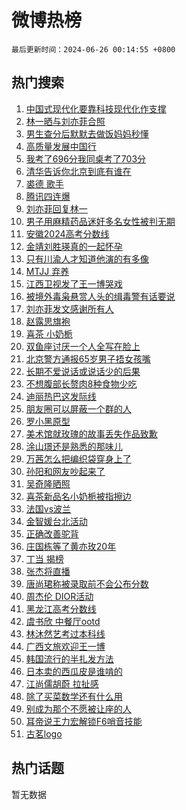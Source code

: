 # 微博热榜

`最后更新时间：2024-06-26 00:14:55 +0800`

## 热门搜索

1. [中国式现代化要靠科技现代化作支撑](https://m.weibo.cn/search?containerid=100103type%3D1%26t%3D10%26q%3D%23%E4%B8%AD%E5%9B%BD%E5%BC%8F%E7%8E%B0%E4%BB%A3%E5%8C%96%E8%A6%81%E9%9D%A0%E7%A7%91%E6%8A%80%E7%8E%B0%E4%BB%A3%E5%8C%96%E4%BD%9C%E6%94%AF%E6%92%91%23&stream_entry_id=51&isnewpage=1&extparam=seat%3D1%26stream_entry_id%3D51%26c_type%3D51%26q%3D%2523%25E4%25B8%25AD%25E5%259B%25BD%25E5%25BC%258F%25E7%258E%25B0%25E4%25BB%25A3%25E5%258C%2596%25E8%25A6%2581%25E9%259D%25A0%25E7%25A7%2591%25E6%258A%2580%25E7%258E%25B0%25E4%25BB%25A3%25E5%258C%2596%25E4%25BD%259C%25E6%2594%25AF%25E6%2592%2591%2523%26cate%3D10103%26pos%3D0%26dgr%3D0%26filter_type%3Drealtimehot%26display_time%3D1719332093%26pre_seqid%3D171933209383303450168)
1. [林一晒与刘亦菲合照](https://m.weibo.cn/search?containerid=100103type%3D1%26t%3D10%26q%3D%23%E6%9E%97%E4%B8%80%E6%99%92%E4%B8%8E%E5%88%98%E4%BA%A6%E8%8F%B2%E5%90%88%E7%85%A7%23&stream_entry_id=31&isnewpage=1&extparam=seat%3D1%26dgr%3D0%26realpos%3D1%26flag%3D2%26stream_entry_id%3D31%26filter_type%3Drealtimehot%26lcate%3D5001%26q%3D%2523%25E6%259E%2597%25E4%25B8%2580%25E6%2599%2592%25E4%25B8%258E%25E5%2588%2598%25E4%25BA%25A6%25E8%258F%25B2%25E5%2590%2588%25E7%2585%25A7%2523%26band_rank%3D1%26c_type%3D31%26cate%3D5001%26pos%3D0%26display_time%3D1719332093%26pre_seqid%3D171933209383303450168)
1. [男生查分后默默去做饭妈妈秒懂](https://m.weibo.cn/search?containerid=100103type%3D1%26t%3D10%26q%3D%23%E7%94%B7%E7%94%9F%E6%9F%A5%E5%88%86%E5%90%8E%E9%BB%98%E9%BB%98%E5%8E%BB%E5%81%9A%E9%A5%AD%E5%A6%88%E5%A6%88%E7%A7%92%E6%87%82%23&stream_entry_id=31&isnewpage=1&extparam=seat%3D1%26dgr%3D0%26realpos%3D2%26flag%3D2%26stream_entry_id%3D31%26filter_type%3Drealtimehot%26lcate%3D5001%26q%3D%2523%25E7%2594%25B7%25E7%2594%259F%25E6%259F%25A5%25E5%2588%2586%25E5%2590%258E%25E9%25BB%2598%25E9%25BB%2598%25E5%258E%25BB%25E5%2581%259A%25E9%25A5%25AD%25E5%25A6%2588%25E5%25A6%2588%25E7%25A7%2592%25E6%2587%2582%2523%26band_rank%3D2%26c_type%3D31%26cate%3D5001%26pos%3D1%26display_time%3D1719332093%26pre_seqid%3D171933209383303450168)
1. [高质量发展中国行](https://m.weibo.cn/search?containerid=100103type%3D1%26t%3D10%26q%3D%23%E9%AB%98%E8%B4%A8%E9%87%8F%E5%8F%91%E5%B1%95%E4%B8%AD%E5%9B%BD%E8%A1%8C%23&stream_entry_id=31&isnewpage=1&extparam=seat%3D1%26dgr%3D0%26realpos%3D3%26flag%3D0%26stream_entry_id%3D31%26filter_type%3Drealtimehot%26lcate%3D5001%26q%3D%2523%25E9%25AB%2598%25E8%25B4%25A8%25E9%2587%258F%25E5%258F%2591%25E5%25B1%2595%25E4%25B8%25AD%25E5%259B%25BD%25E8%25A1%258C%2523%26band_rank%3D3%26c_type%3D31%26cate%3D5001%26pos%3D2%26display_time%3D1719332093%26pre_seqid%3D171933209383303450168)
1. [我考了696分我同桌考了703分](https://m.weibo.cn/search?containerid=100103type%3D1%26t%3D10%26q%3D%23%E6%88%91%E8%80%83%E4%BA%86696%E5%88%86%E6%88%91%E5%90%8C%E6%A1%8C%E8%80%83%E4%BA%86703%E5%88%86%23&stream_entry_id=31&isnewpage=1&extparam=seat%3D1%26dgr%3D0%26realpos%3D4%26flag%3D32768%26stream_entry_id%3D31%26filter_type%3Drealtimehot%26lcate%3D5001%26q%3D%2523%25E6%2588%2591%25E8%2580%2583%25E4%25BA%2586696%25E5%2588%2586%25E6%2588%2591%25E5%2590%258C%25E6%25A1%258C%25E8%2580%2583%25E4%25BA%2586703%25E5%2588%2586%2523%26band_rank%3D4%26c_type%3D31%26cate%3D5001%26pos%3D3%26display_time%3D1719332093%26pre_seqid%3D171933209383303450168)
1. [清华告诉你北京到底有谁在](https://m.weibo.cn/search?containerid=100103type%3D1%26t%3D10%26q%3D%23%E6%B8%85%E5%8D%8E%E5%91%8A%E8%AF%89%E4%BD%A0%E5%8C%97%E4%BA%AC%E5%88%B0%E5%BA%95%E6%9C%89%E8%B0%81%E5%9C%A8%23&stream_entry_id=31&isnewpage=1&extparam=seat%3D1%26dgr%3D0%26realpos%3D5%26flag%3D1%26stream_entry_id%3D31%26filter_type%3Drealtimehot%26lcate%3D5001%26q%3D%2523%25E6%25B8%2585%25E5%258D%258E%25E5%2591%258A%25E8%25AF%2589%25E4%25BD%25A0%25E5%258C%2597%25E4%25BA%25AC%25E5%2588%25B0%25E5%25BA%2595%25E6%259C%2589%25E8%25B0%2581%25E5%259C%25A8%2523%26band_rank%3D5%26c_type%3D31%26cate%3D5001%26pos%3D4%26display_time%3D1719332093%26pre_seqid%3D171933209383303450168)
1. [裘德 歌手](https://m.weibo.cn/search?containerid=100103type%3D1%26t%3D10%26q%3D%E8%A3%98%E5%BE%B7+%E6%AD%8C%E6%89%8B&stream_entry_id=31&isnewpage=1&extparam=seat%3D1%26dgr%3D0%26realpos%3D6%26flag%3D0%26stream_entry_id%3D31%26filter_type%3Drealtimehot%26lcate%3D5001%26q%3D%25E8%25A3%2598%25E5%25BE%25B7%2520%25E6%25AD%258C%25E6%2589%258B%26band_rank%3D6%26c_type%3D31%26cate%3D5001%26pos%3D5%26display_time%3D1719332093%26pre_seqid%3D171933209383303450168)
1. [腾讯四连爆](https://m.weibo.cn/search?containerid=100103type%3D1%26t%3D10%26q%3D%23%E8%85%BE%E8%AE%AF%E5%9B%9B%E8%BF%9E%E7%88%86%23&stream_entry_id=31&isnewpage=1&extparam=seat%3D1%26dgr%3D0%26realpos%3D7%26flag%3D2%26stream_entry_id%3D31%26filter_type%3Drealtimehot%26lcate%3D5001%26q%3D%2523%25E8%2585%25BE%25E8%25AE%25AF%25E5%259B%259B%25E8%25BF%259E%25E7%2588%2586%2523%26band_rank%3D7%26c_type%3D31%26cate%3D5001%26pos%3D6%26display_time%3D1719332093%26pre_seqid%3D171933209383303450168)
1. [刘亦菲回复林一](https://m.weibo.cn/search?containerid=100103type%3D1%26t%3D10%26q%3D%23%E5%88%98%E4%BA%A6%E8%8F%B2%E5%9B%9E%E5%A4%8D%E6%9E%97%E4%B8%80%23&stream_entry_id=31&isnewpage=1&extparam=seat%3D1%26dgr%3D0%26realpos%3D8%26flag%3D1%26stream_entry_id%3D31%26filter_type%3Drealtimehot%26lcate%3D5001%26q%3D%2523%25E5%2588%2598%25E4%25BA%25A6%25E8%258F%25B2%25E5%259B%259E%25E5%25A4%258D%25E6%259E%2597%25E4%25B8%2580%2523%26band_rank%3D8%26c_type%3D31%26cate%3D5001%26pos%3D7%26display_time%3D1719332093%26pre_seqid%3D171933209383303450168)
1. [男子用麻精药品迷奸多名女性被判无期](https://m.weibo.cn/search?containerid=100103type%3D1%26t%3D10%26q%3D%23%E7%94%B7%E5%AD%90%E7%94%A8%E9%BA%BB%E7%B2%BE%E8%8D%AF%E5%93%81%E8%BF%B7%E5%A5%B8%E5%A4%9A%E5%90%8D%E5%A5%B3%E6%80%A7%E8%A2%AB%E5%88%A4%E6%97%A0%E6%9C%9F%23&stream_entry_id=31&isnewpage=1&extparam=seat%3D1%26dgr%3D0%26realpos%3D9%26flag%3D2%26stream_entry_id%3D31%26filter_type%3Drealtimehot%26lcate%3D5001%26q%3D%2523%25E7%2594%25B7%25E5%25AD%2590%25E7%2594%25A8%25E9%25BA%25BB%25E7%25B2%25BE%25E8%258D%25AF%25E5%2593%2581%25E8%25BF%25B7%25E5%25A5%25B8%25E5%25A4%259A%25E5%2590%258D%25E5%25A5%25B3%25E6%2580%25A7%25E8%25A2%25AB%25E5%2588%25A4%25E6%2597%25A0%25E6%259C%259F%2523%26band_rank%3D9%26c_type%3D31%26cate%3D5001%26pos%3D8%26display_time%3D1719332093%26pre_seqid%3D171933209383303450168)
1. [安徽2024高考分数线](https://m.weibo.cn/search?containerid=100103type%3D1%26t%3D10%26q%3D%23%E5%AE%89%E5%BE%BD2024%E9%AB%98%E8%80%83%E5%88%86%E6%95%B0%E7%BA%BF%23&stream_entry_id=31&isnewpage=1&extparam=seat%3D1%26dgr%3D0%26realpos%3D10%26flag%3D1%26stream_entry_id%3D31%26filter_type%3Drealtimehot%26lcate%3D5001%26q%3D%2523%25E5%25AE%2589%25E5%25BE%25BD2024%25E9%25AB%2598%25E8%2580%2583%25E5%2588%2586%25E6%2595%25B0%25E7%25BA%25BF%2523%26band_rank%3D10%26c_type%3D31%26cate%3D5001%26pos%3D9%26display_time%3D1719332093%26pre_seqid%3D171933209383303450168)
1. [金靖刘胜瑛真的一起怀孕](https://m.weibo.cn/search?containerid=100103type%3D1%26t%3D10%26q%3D%23%E9%87%91%E9%9D%96%E5%88%98%E8%83%9C%E7%91%9B%E7%9C%9F%E7%9A%84%E4%B8%80%E8%B5%B7%E6%80%80%E5%AD%95%23&stream_entry_id=31&isnewpage=1&extparam=seat%3D1%26dgr%3D0%26realpos%3D11%26flag%3D2%26stream_entry_id%3D31%26filter_type%3Drealtimehot%26lcate%3D5001%26q%3D%2523%25E9%2587%2591%25E9%259D%2596%25E5%2588%2598%25E8%2583%259C%25E7%2591%259B%25E7%259C%259F%25E7%259A%2584%25E4%25B8%2580%25E8%25B5%25B7%25E6%2580%2580%25E5%25AD%2595%2523%26band_rank%3D11%26c_type%3D31%26cate%3D5001%26pos%3D10%26display_time%3D1719332093%26pre_seqid%3D171933209383303450168)
1. [只有川渝人才知道他演的有多像](https://m.weibo.cn/search?containerid=100103type%3D1%26t%3D10%26q%3D%E5%8F%AA%E6%9C%89%E5%B7%9D%E6%B8%9D%E4%BA%BA%E6%89%8D%E7%9F%A5%E9%81%93%E4%BB%96%E6%BC%94%E7%9A%84%E6%9C%89%E5%A4%9A%E5%83%8F&stream_entry_id=31&isnewpage=1&extparam=seat%3D1%26dgr%3D0%26realpos%3D12%26flag%3D1%26stream_entry_id%3D31%26filter_type%3Drealtimehot%26lcate%3D5001%26q%3D%25E5%258F%25AA%25E6%259C%2589%25E5%25B7%259D%25E6%25B8%259D%25E4%25BA%25BA%25E6%2589%258D%25E7%259F%25A5%25E9%2581%2593%25E4%25BB%2596%25E6%25BC%2594%25E7%259A%2584%25E6%259C%2589%25E5%25A4%259A%25E5%2583%258F%26band_rank%3D12%26c_type%3D31%26cate%3D5001%26pos%3D11%26display_time%3D1719332093%26pre_seqid%3D171933209383303450168)
1. [MTJJ 弃养](https://m.weibo.cn/search?containerid=100103type%3D1%26t%3D10%26q%3DMTJJ+%E5%BC%83%E5%85%BB&stream_entry_id=31&isnewpage=1&extparam=seat%3D1%26dgr%3D0%26realpos%3D13%26flag%3D0%26stream_entry_id%3D31%26filter_type%3Drealtimehot%26lcate%3D5001%26q%3DMTJJ%2520%25E5%25BC%2583%25E5%2585%25BB%26band_rank%3D13%26c_type%3D31%26cate%3D5001%26pos%3D12%26display_time%3D1719332093%26pre_seqid%3D171933209383303450168)
1. [江西卫视发了王一博哭戏](https://m.weibo.cn/search?containerid=100103type%3D1%26t%3D10%26q%3D%23%E6%B1%9F%E8%A5%BF%E5%8D%AB%E8%A7%86%E5%8F%91%E4%BA%86%E7%8E%8B%E4%B8%80%E5%8D%9A%E5%93%AD%E6%88%8F%23&stream_entry_id=31&isnewpage=1&extparam=seat%3D1%26dgr%3D0%26realpos%3D14%26flag%3D1%26stream_entry_id%3D31%26filter_type%3Drealtimehot%26lcate%3D5001%26q%3D%2523%25E6%25B1%259F%25E8%25A5%25BF%25E5%258D%25AB%25E8%25A7%2586%25E5%258F%2591%25E4%25BA%2586%25E7%258E%258B%25E4%25B8%2580%25E5%258D%259A%25E5%2593%25AD%25E6%2588%258F%2523%26band_rank%3D14%26c_type%3D31%26cate%3D5001%26pos%3D13%26display_time%3D1719332093%26pre_seqid%3D171933209383303450168)
1. [被境外毒枭悬赏人头的缉毒警有话要说](https://m.weibo.cn/search?containerid=100103type%3D1%26t%3D10%26q%3D%23%E8%A2%AB%E5%A2%83%E5%A4%96%E6%AF%92%E6%9E%AD%E6%82%AC%E8%B5%8F%E4%BA%BA%E5%A4%B4%E7%9A%84%E7%BC%89%E6%AF%92%E8%AD%A6%E6%9C%89%E8%AF%9D%E8%A6%81%E8%AF%B4%23&stream_entry_id=31&isnewpage=1&extparam=seat%3D1%26dgr%3D0%26realpos%3D15%26flag%3D0%26stream_entry_id%3D31%26filter_type%3Drealtimehot%26lcate%3D5001%26q%3D%2523%25E8%25A2%25AB%25E5%25A2%2583%25E5%25A4%2596%25E6%25AF%2592%25E6%259E%25AD%25E6%2582%25AC%25E8%25B5%258F%25E4%25BA%25BA%25E5%25A4%25B4%25E7%259A%2584%25E7%25BC%2589%25E6%25AF%2592%25E8%25AD%25A6%25E6%259C%2589%25E8%25AF%259D%25E8%25A6%2581%25E8%25AF%25B4%2523%26band_rank%3D15%26c_type%3D31%26cate%3D5001%26pos%3D14%26display_time%3D1719332093%26pre_seqid%3D171933209383303450168)
1. [刘亦菲发文感谢所有人](https://m.weibo.cn/search?containerid=100103type%3D1%26t%3D10%26q%3D%23%E5%88%98%E4%BA%A6%E8%8F%B2%E5%8F%91%E6%96%87%E6%84%9F%E8%B0%A2%E6%89%80%E6%9C%89%E4%BA%BA%23&stream_entry_id=31&isnewpage=1&extparam=seat%3D1%26dgr%3D0%26realpos%3D16%26flag%3D0%26stream_entry_id%3D31%26filter_type%3Drealtimehot%26lcate%3D5001%26q%3D%2523%25E5%2588%2598%25E4%25BA%25A6%25E8%258F%25B2%25E5%258F%2591%25E6%2596%2587%25E6%2584%259F%25E8%25B0%25A2%25E6%2589%2580%25E6%259C%2589%25E4%25BA%25BA%2523%26band_rank%3D16%26c_type%3D31%26cate%3D5001%26pos%3D15%26display_time%3D1719332093%26pre_seqid%3D171933209383303450168)
1. [赵露思旗袍](https://m.weibo.cn/search?containerid=100103type%3D1%26t%3D10%26q%3D%E8%B5%B5%E9%9C%B2%E6%80%9D%E6%97%97%E8%A2%8D&stream_entry_id=31&isnewpage=1&extparam=seat%3D1%26dgr%3D0%26realpos%3D17%26flag%3D2%26stream_entry_id%3D31%26filter_type%3Drealtimehot%26lcate%3D5001%26q%3D%25E8%25B5%25B5%25E9%259C%25B2%25E6%2580%259D%25E6%2597%2597%25E8%25A2%258D%26band_rank%3D17%26c_type%3D31%26cate%3D5001%26pos%3D16%26display_time%3D1719332093%26pre_seqid%3D171933209383303450168)
1. [喜茶 小奶栀](https://m.weibo.cn/search?containerid=100103type%3D1%26t%3D10%26q%3D%E5%96%9C%E8%8C%B6+%E5%B0%8F%E5%A5%B6%E6%A0%80&stream_entry_id=31&isnewpage=1&extparam=seat%3D1%26dgr%3D0%26realpos%3D18%26flag%3D0%26stream_entry_id%3D31%26filter_type%3Drealtimehot%26lcate%3D5001%26q%3D%25E5%2596%259C%25E8%258C%25B6%2520%25E5%25B0%258F%25E5%25A5%25B6%25E6%25A0%2580%26band_rank%3D18%26c_type%3D31%26cate%3D5001%26pos%3D17%26display_time%3D1719332093%26pre_seqid%3D171933209383303450168)
1. [双鱼座讨厌一个人全写在脸上](https://m.weibo.cn/search?containerid=100103type%3D1%26t%3D10%26q%3D%23%E5%8F%8C%E9%B1%BC%E5%BA%A7%E8%AE%A8%E5%8E%8C%E4%B8%80%E4%B8%AA%E4%BA%BA%E5%85%A8%E5%86%99%E5%9C%A8%E8%84%B8%E4%B8%8A%23&stream_entry_id=31&isnewpage=1&extparam=seat%3D1%26dgr%3D0%26realpos%3D19%26flag%3D0%26stream_entry_id%3D31%26filter_type%3Drealtimehot%26lcate%3D5001%26q%3D%2523%25E5%258F%258C%25E9%25B1%25BC%25E5%25BA%25A7%25E8%25AE%25A8%25E5%258E%258C%25E4%25B8%2580%25E4%25B8%25AA%25E4%25BA%25BA%25E5%2585%25A8%25E5%2586%2599%25E5%259C%25A8%25E8%2584%25B8%25E4%25B8%258A%2523%26band_rank%3D19%26c_type%3D31%26cate%3D5001%26pos%3D18%26display_time%3D1719332093%26pre_seqid%3D171933209383303450168)
1. [北京警方通报65岁男子捂女孩嘴](https://m.weibo.cn/search?containerid=100103type%3D1%26t%3D10%26q%3D%23%E5%8C%97%E4%BA%AC%E8%AD%A6%E6%96%B9%E9%80%9A%E6%8A%A565%E5%B2%81%E7%94%B7%E5%AD%90%E6%8D%82%E5%A5%B3%E5%AD%A9%E5%98%B4%23&stream_entry_id=31&isnewpage=1&extparam=seat%3D1%26dgr%3D0%26realpos%3D20%26flag%3D0%26stream_entry_id%3D31%26filter_type%3Drealtimehot%26lcate%3D5001%26q%3D%2523%25E5%258C%2597%25E4%25BA%25AC%25E8%25AD%25A6%25E6%2596%25B9%25E9%2580%259A%25E6%258A%25A565%25E5%25B2%2581%25E7%2594%25B7%25E5%25AD%2590%25E6%258D%2582%25E5%25A5%25B3%25E5%25AD%25A9%25E5%2598%25B4%2523%26band_rank%3D20%26c_type%3D31%26cate%3D5001%26pos%3D19%26display_time%3D1719332093%26pre_seqid%3D171933209383303450168)
1. [长期不爱说话或说话少的后果](https://m.weibo.cn/search?containerid=100103type%3D1%26t%3D10%26q%3D%23%E9%95%BF%E6%9C%9F%E4%B8%8D%E7%88%B1%E8%AF%B4%E8%AF%9D%E6%88%96%E8%AF%B4%E8%AF%9D%E5%B0%91%E7%9A%84%E5%90%8E%E6%9E%9C%23&stream_entry_id=31&isnewpage=1&extparam=seat%3D1%26dgr%3D0%26realpos%3D21%26flag%3D0%26stream_entry_id%3D31%26filter_type%3Drealtimehot%26lcate%3D5001%26q%3D%2523%25E9%2595%25BF%25E6%259C%259F%25E4%25B8%258D%25E7%2588%25B1%25E8%25AF%25B4%25E8%25AF%259D%25E6%2588%2596%25E8%25AF%25B4%25E8%25AF%259D%25E5%25B0%2591%25E7%259A%2584%25E5%2590%258E%25E6%259E%259C%2523%26band_rank%3D21%26c_type%3D31%26cate%3D5001%26pos%3D20%26display_time%3D1719332093%26pre_seqid%3D171933209383303450168)
1. [不想腹部长赘肉8种食物少吃](https://m.weibo.cn/search?containerid=100103type%3D1%26t%3D10%26q%3D%23%E4%B8%8D%E6%83%B3%E8%85%B9%E9%83%A8%E9%95%BF%E8%B5%98%E8%82%898%E7%A7%8D%E9%A3%9F%E7%89%A9%E5%B0%91%E5%90%83%23&stream_entry_id=31&isnewpage=1&extparam=seat%3D1%26dgr%3D0%26realpos%3D22%26flag%3D1%26stream_entry_id%3D31%26filter_type%3Drealtimehot%26lcate%3D5001%26q%3D%2523%25E4%25B8%258D%25E6%2583%25B3%25E8%2585%25B9%25E9%2583%25A8%25E9%2595%25BF%25E8%25B5%2598%25E8%2582%25898%25E7%25A7%258D%25E9%25A3%259F%25E7%2589%25A9%25E5%25B0%2591%25E5%2590%2583%2523%26band_rank%3D22%26c_type%3D31%26cate%3D5001%26pos%3D21%26display_time%3D1719332093%26pre_seqid%3D171933209383303450168)
1. [迪丽热巴这发际线](https://m.weibo.cn/search?containerid=100103type%3D1%26t%3D10%26q%3D%23%E8%BF%AA%E4%B8%BD%E7%83%AD%E5%B7%B4%E8%BF%99%E5%8F%91%E9%99%85%E7%BA%BF%23&stream_entry_id=31&isnewpage=1&extparam=seat%3D1%26dgr%3D0%26realpos%3D23%26flag%3D0%26stream_entry_id%3D31%26filter_type%3Drealtimehot%26lcate%3D5001%26q%3D%2523%25E8%25BF%25AA%25E4%25B8%25BD%25E7%2583%25AD%25E5%25B7%25B4%25E8%25BF%2599%25E5%258F%2591%25E9%2599%2585%25E7%25BA%25BF%2523%26band_rank%3D23%26c_type%3D31%26cate%3D5001%26pos%3D22%26display_time%3D1719332093%26pre_seqid%3D171933209383303450168)
1. [朋友圈可以屏蔽一个群的人](https://m.weibo.cn/search?containerid=100103type%3D1%26t%3D10%26q%3D%23%E6%9C%8B%E5%8F%8B%E5%9C%88%E5%8F%AF%E4%BB%A5%E5%B1%8F%E8%94%BD%E4%B8%80%E4%B8%AA%E7%BE%A4%E7%9A%84%E4%BA%BA%23&stream_entry_id=31&isnewpage=1&extparam=seat%3D1%26dgr%3D0%26realpos%3D24%26flag%3D1%26stream_entry_id%3D31%26filter_type%3Drealtimehot%26lcate%3D5001%26q%3D%2523%25E6%259C%258B%25E5%258F%258B%25E5%259C%2588%25E5%258F%25AF%25E4%25BB%25A5%25E5%25B1%258F%25E8%2594%25BD%25E4%25B8%2580%25E4%25B8%25AA%25E7%25BE%25A4%25E7%259A%2584%25E4%25BA%25BA%2523%26band_rank%3D24%26c_type%3D31%26cate%3D5001%26pos%3D23%26display_time%3D1719332093%26pre_seqid%3D171933209383303450168)
1. [罗小黑原型](https://m.weibo.cn/search?containerid=100103type%3D1%26t%3D10%26q%3D%E7%BD%97%E5%B0%8F%E9%BB%91%E5%8E%9F%E5%9E%8B&stream_entry_id=31&isnewpage=1&extparam=seat%3D1%26dgr%3D0%26realpos%3D25%26flag%3D0%26stream_entry_id%3D31%26filter_type%3Drealtimehot%26lcate%3D5001%26q%3D%25E7%25BD%2597%25E5%25B0%258F%25E9%25BB%2591%25E5%258E%259F%25E5%259E%258B%26band_rank%3D25%26c_type%3D31%26cate%3D5001%26pos%3D24%26display_time%3D1719332093%26pre_seqid%3D171933209383303450168)
1. [美术馆就玫瑰的故事丢失作品致歉](https://m.weibo.cn/search?containerid=100103type%3D1%26t%3D10%26q%3D%23%E7%BE%8E%E6%9C%AF%E9%A6%86%E5%B0%B1%E7%8E%AB%E7%91%B0%E7%9A%84%E6%95%85%E4%BA%8B%E4%B8%A2%E5%A4%B1%E4%BD%9C%E5%93%81%E8%87%B4%E6%AD%89%23&stream_entry_id=31&isnewpage=1&extparam=seat%3D1%26dgr%3D0%26realpos%3D26%26flag%3D1%26stream_entry_id%3D31%26filter_type%3Drealtimehot%26lcate%3D5001%26q%3D%2523%25E7%25BE%258E%25E6%259C%25AF%25E9%25A6%2586%25E5%25B0%25B1%25E7%258E%25AB%25E7%2591%25B0%25E7%259A%2584%25E6%2595%2585%25E4%25BA%258B%25E4%25B8%25A2%25E5%25A4%25B1%25E4%25BD%259C%25E5%2593%2581%25E8%2587%25B4%25E6%25AD%2589%2523%26band_rank%3D26%26c_type%3D31%26cate%3D5001%26pos%3D25%26display_time%3D1719332093%26pre_seqid%3D171933209383303450168)
1. [涂山璟还是熟悉的那味儿](https://m.weibo.cn/search?containerid=100103type%3D1%26t%3D10%26q%3D%E6%B6%82%E5%B1%B1%E7%92%9F%E8%BF%98%E6%98%AF%E7%86%9F%E6%82%89%E7%9A%84%E9%82%A3%E5%91%B3%E5%84%BF&stream_entry_id=31&isnewpage=1&extparam=seat%3D1%26dgr%3D0%26realpos%3D27%26flag%3D0%26stream_entry_id%3D31%26filter_type%3Drealtimehot%26lcate%3D5001%26q%3D%25E6%25B6%2582%25E5%25B1%25B1%25E7%2592%259F%25E8%25BF%2598%25E6%2598%25AF%25E7%2586%259F%25E6%2582%2589%25E7%259A%2584%25E9%2582%25A3%25E5%2591%25B3%25E5%2584%25BF%26band_rank%3D27%26c_type%3D31%26cate%3D5001%26pos%3D26%26display_time%3D1719332093%26pre_seqid%3D171933209383303450168)
1. [万茜怎么把编织袋穿身上了](https://m.weibo.cn/search?containerid=100103type%3D1%26t%3D10%26q%3D%23%E4%B8%87%E8%8C%9C%E6%80%8E%E4%B9%88%E6%8A%8A%E7%BC%96%E7%BB%87%E8%A2%8B%E7%A9%BF%E8%BA%AB%E4%B8%8A%E4%BA%86%23&stream_entry_id=31&isnewpage=1&extparam=seat%3D1%26dgr%3D0%26realpos%3D28%26flag%3D1%26stream_entry_id%3D31%26filter_type%3Drealtimehot%26lcate%3D5001%26q%3D%2523%25E4%25B8%2587%25E8%258C%259C%25E6%2580%258E%25E4%25B9%2588%25E6%258A%258A%25E7%25BC%2596%25E7%25BB%2587%25E8%25A2%258B%25E7%25A9%25BF%25E8%25BA%25AB%25E4%25B8%258A%25E4%25BA%2586%2523%26band_rank%3D28%26c_type%3D31%26cate%3D5001%26pos%3D27%26display_time%3D1719332093%26pre_seqid%3D171933209383303450168)
1. [孙阳和网友吵起来了](https://m.weibo.cn/search?containerid=100103type%3D1%26t%3D10%26q%3D%23%E5%AD%99%E9%98%B3%E5%92%8C%E7%BD%91%E5%8F%8B%E5%90%B5%E8%B5%B7%E6%9D%A5%E4%BA%86%23&stream_entry_id=31&isnewpage=1&extparam=seat%3D1%26dgr%3D0%26realpos%3D29%26flag%3D0%26stream_entry_id%3D31%26filter_type%3Drealtimehot%26lcate%3D5001%26q%3D%2523%25E5%25AD%2599%25E9%2598%25B3%25E5%2592%258C%25E7%25BD%2591%25E5%258F%258B%25E5%2590%25B5%25E8%25B5%25B7%25E6%259D%25A5%25E4%25BA%2586%2523%26band_rank%3D29%26c_type%3D31%26cate%3D5001%26pos%3D28%26display_time%3D1719332093%26pre_seqid%3D171933209383303450168)
1. [吴奇隆晒照](https://m.weibo.cn/search?containerid=100103type%3D1%26t%3D10%26q%3D%23%E5%90%B4%E5%A5%87%E9%9A%86%E6%99%92%E7%85%A7%23&stream_entry_id=31&isnewpage=1&extparam=seat%3D1%26dgr%3D0%26realpos%3D30%26flag%3D1%26stream_entry_id%3D31%26filter_type%3Drealtimehot%26lcate%3D5001%26q%3D%2523%25E5%2590%25B4%25E5%25A5%2587%25E9%259A%2586%25E6%2599%2592%25E7%2585%25A7%2523%26band_rank%3D30%26c_type%3D31%26cate%3D5001%26pos%3D29%26display_time%3D1719332093%26pre_seqid%3D171933209383303450168)
1. [喜茶新品名小奶栀被指擦边](https://m.weibo.cn/search?containerid=100103type%3D1%26t%3D10%26q%3D%23%E5%96%9C%E8%8C%B6%E6%96%B0%E5%93%81%E5%90%8D%E5%B0%8F%E5%A5%B6%E6%A0%80%E8%A2%AB%E6%8C%87%E6%93%A6%E8%BE%B9%23&stream_entry_id=31&isnewpage=1&extparam=seat%3D1%26dgr%3D0%26realpos%3D31%26flag%3D0%26stream_entry_id%3D31%26filter_type%3Drealtimehot%26lcate%3D5001%26q%3D%2523%25E5%2596%259C%25E8%258C%25B6%25E6%2596%25B0%25E5%2593%2581%25E5%2590%258D%25E5%25B0%258F%25E5%25A5%25B6%25E6%25A0%2580%25E8%25A2%25AB%25E6%258C%2587%25E6%2593%25A6%25E8%25BE%25B9%2523%26band_rank%3D31%26c_type%3D31%26cate%3D5001%26pos%3D30%26display_time%3D1719332093%26pre_seqid%3D171933209383303450168)
1. [法国vs波兰](https://m.weibo.cn/search?containerid=100103type%3D1%26t%3D10%26q%3D%E6%B3%95%E5%9B%BDvs%E6%B3%A2%E5%85%B0&stream_entry_id=31&isnewpage=1&extparam=seat%3D1%26dgr%3D0%26realpos%3D32%26flag%3D0%26stream_entry_id%3D31%26filter_type%3Drealtimehot%26lcate%3D5001%26q%3D%25E6%25B3%2595%25E5%259B%25BDvs%25E6%25B3%25A2%25E5%2585%25B0%26band_rank%3D32%26c_type%3D31%26cate%3D5001%26pos%3D31%26display_time%3D1719332093%26pre_seqid%3D171933209383303450168)
1. [金智媛台北活动](https://m.weibo.cn/search?containerid=100103type%3D1%26t%3D10%26q%3D%E9%87%91%E6%99%BA%E5%AA%9B%E5%8F%B0%E5%8C%97%E6%B4%BB%E5%8A%A8&stream_entry_id=31&isnewpage=1&extparam=seat%3D1%26dgr%3D0%26realpos%3D33%26flag%3D0%26stream_entry_id%3D31%26filter_type%3Drealtimehot%26lcate%3D5001%26q%3D%25E9%2587%2591%25E6%2599%25BA%25E5%25AA%259B%25E5%258F%25B0%25E5%258C%2597%25E6%25B4%25BB%25E5%258A%25A8%26band_rank%3D33%26c_type%3D31%26cate%3D5001%26pos%3D32%26display_time%3D1719332093%26pre_seqid%3D171933209383303450168)
1. [正确改善驼背](https://m.weibo.cn/search?containerid=100103type%3D1%26t%3D10%26q%3D%E6%AD%A3%E7%A1%AE%E6%94%B9%E5%96%84%E9%A9%BC%E8%83%8C&stream_entry_id=31&isnewpage=1&extparam=seat%3D1%26dgr%3D0%26realpos%3D34%26flag%3D0%26stream_entry_id%3D31%26filter_type%3Drealtimehot%26lcate%3D5001%26q%3D%25E6%25AD%25A3%25E7%25A1%25AE%25E6%2594%25B9%25E5%2596%2584%25E9%25A9%25BC%25E8%2583%258C%26band_rank%3D34%26c_type%3D31%26cate%3D5001%26pos%3D33%26display_time%3D1719332093%26pre_seqid%3D171933209383303450168)
1. [庄国栋等了黄亦玫20年](https://m.weibo.cn/search?containerid=100103type%3D1%26t%3D10%26q%3D%23%E5%BA%84%E5%9B%BD%E6%A0%8B%E7%AD%89%E4%BA%86%E9%BB%84%E4%BA%A6%E7%8E%AB20%E5%B9%B4%23&stream_entry_id=31&isnewpage=1&extparam=seat%3D1%26dgr%3D0%26realpos%3D35%26flag%3D0%26stream_entry_id%3D31%26filter_type%3Drealtimehot%26lcate%3D5001%26q%3D%2523%25E5%25BA%2584%25E5%259B%25BD%25E6%25A0%258B%25E7%25AD%2589%25E4%25BA%2586%25E9%25BB%2584%25E4%25BA%25A6%25E7%258E%25AB20%25E5%25B9%25B4%2523%26band_rank%3D35%26c_type%3D31%26cate%3D5001%26pos%3D34%26display_time%3D1719332093%26pre_seqid%3D171933209383303450168)
1. [丁当 揭榜](https://m.weibo.cn/search?containerid=100103type%3D1%26t%3D10%26q%3D%E4%B8%81%E5%BD%93+%E6%8F%AD%E6%A6%9C&stream_entry_id=31&isnewpage=1&extparam=seat%3D1%26dgr%3D0%26realpos%3D36%26flag%3D0%26stream_entry_id%3D31%26filter_type%3Drealtimehot%26lcate%3D5001%26q%3D%25E4%25B8%2581%25E5%25BD%2593%2520%25E6%258F%25AD%25E6%25A6%259C%26band_rank%3D36%26c_type%3D31%26cate%3D5001%26pos%3D35%26display_time%3D1719332093%26pre_seqid%3D171933209383303450168)
1. [张杰将直播](https://m.weibo.cn/search?containerid=100103type%3D1%26t%3D10%26q%3D%23%E5%BC%A0%E6%9D%B0%E5%B0%86%E7%9B%B4%E6%92%AD%23&stream_entry_id=31&isnewpage=1&extparam=seat%3D1%26dgr%3D0%26realpos%3D37%26flag%3D1%26stream_entry_id%3D31%26filter_type%3Drealtimehot%26lcate%3D5001%26q%3D%2523%25E5%25BC%25A0%25E6%259D%25B0%25E5%25B0%2586%25E7%259B%25B4%25E6%2592%25AD%2523%26band_rank%3D37%26c_type%3D31%26cate%3D5001%26pos%3D36%26display_time%3D1719332093%26pre_seqid%3D171933209383303450168)
1. [唐尚珺称被录取前不会公布分数](https://m.weibo.cn/search?containerid=100103type%3D1%26t%3D10%26q%3D%23%E5%94%90%E5%B0%9A%E7%8F%BA%E7%A7%B0%E8%A2%AB%E5%BD%95%E5%8F%96%E5%89%8D%E4%B8%8D%E4%BC%9A%E5%85%AC%E5%B8%83%E5%88%86%E6%95%B0%23&stream_entry_id=31&isnewpage=1&extparam=seat%3D1%26dgr%3D0%26realpos%3D38%26flag%3D0%26stream_entry_id%3D31%26filter_type%3Drealtimehot%26lcate%3D5001%26q%3D%2523%25E5%2594%2590%25E5%25B0%259A%25E7%258F%25BA%25E7%25A7%25B0%25E8%25A2%25AB%25E5%25BD%2595%25E5%258F%2596%25E5%2589%258D%25E4%25B8%258D%25E4%25BC%259A%25E5%2585%25AC%25E5%25B8%2583%25E5%2588%2586%25E6%2595%25B0%2523%26band_rank%3D38%26c_type%3D31%26cate%3D5001%26pos%3D37%26display_time%3D1719332093%26pre_seqid%3D171933209383303450168)
1. [周杰伦 DIOR活动](https://m.weibo.cn/search?containerid=100103type%3D1%26t%3D10%26q%3D%E5%91%A8%E6%9D%B0%E4%BC%A6+DIOR%E6%B4%BB%E5%8A%A8&stream_entry_id=31&isnewpage=1&extparam=seat%3D1%26dgr%3D0%26realpos%3D39%26flag%3D0%26stream_entry_id%3D31%26filter_type%3Drealtimehot%26lcate%3D5001%26q%3D%25E5%2591%25A8%25E6%259D%25B0%25E4%25BC%25A6%2520DIOR%25E6%25B4%25BB%25E5%258A%25A8%26band_rank%3D39%26c_type%3D31%26cate%3D5001%26pos%3D38%26display_time%3D1719332093%26pre_seqid%3D171933209383303450168)
1. [黑龙江高考分数线](https://m.weibo.cn/search?containerid=100103type%3D1%26t%3D10%26q%3D%23%E9%BB%91%E9%BE%99%E6%B1%9F%E9%AB%98%E8%80%83%E5%88%86%E6%95%B0%E7%BA%BF%23&stream_entry_id=31&isnewpage=1&extparam=seat%3D1%26dgr%3D0%26realpos%3D40%26flag%3D1%26stream_entry_id%3D31%26filter_type%3Drealtimehot%26lcate%3D5001%26q%3D%2523%25E9%25BB%2591%25E9%25BE%2599%25E6%25B1%259F%25E9%25AB%2598%25E8%2580%2583%25E5%2588%2586%25E6%2595%25B0%25E7%25BA%25BF%2523%26band_rank%3D40%26c_type%3D31%26cate%3D5001%26pos%3D39%26display_time%3D1719332093%26pre_seqid%3D171933209383303450168)
1. [虞书欣 中餐厅ootd](https://m.weibo.cn/search?containerid=100103type%3D1%26t%3D10%26q%3D%E8%99%9E%E4%B9%A6%E6%AC%A3+%E4%B8%AD%E9%A4%90%E5%8E%85ootd&stream_entry_id=31&isnewpage=1&extparam=seat%3D1%26dgr%3D0%26realpos%3D41%26flag%3D0%26stream_entry_id%3D31%26filter_type%3Drealtimehot%26lcate%3D5001%26q%3D%25E8%2599%259E%25E4%25B9%25A6%25E6%25AC%25A3%2520%25E4%25B8%25AD%25E9%25A4%2590%25E5%258E%2585ootd%26band_rank%3D41%26c_type%3D31%26cate%3D5001%26pos%3D40%26display_time%3D1719332093%26pre_seqid%3D171933209383303450168)
1. [林沐然艺考过本科线](https://m.weibo.cn/search?containerid=100103type%3D1%26t%3D10%26q%3D%23%E6%9E%97%E6%B2%90%E7%84%B6%E8%89%BA%E8%80%83%E8%BF%87%E6%9C%AC%E7%A7%91%E7%BA%BF%23&stream_entry_id=31&isnewpage=1&extparam=seat%3D1%26dgr%3D0%26realpos%3D42%26flag%3D1%26stream_entry_id%3D31%26filter_type%3Drealtimehot%26lcate%3D5001%26q%3D%2523%25E6%259E%2597%25E6%25B2%2590%25E7%2584%25B6%25E8%2589%25BA%25E8%2580%2583%25E8%25BF%2587%25E6%259C%25AC%25E7%25A7%2591%25E7%25BA%25BF%2523%26band_rank%3D42%26c_type%3D31%26cate%3D5001%26pos%3D41%26display_time%3D1719332093%26pre_seqid%3D171933209383303450168)
1. [广西文旅欢迎王一博](https://m.weibo.cn/search?containerid=100103type%3D1%26t%3D10%26q%3D%23%E5%B9%BF%E8%A5%BF%E6%96%87%E6%97%85%E6%AC%A2%E8%BF%8E%E7%8E%8B%E4%B8%80%E5%8D%9A%23&stream_entry_id=31&isnewpage=1&extparam=seat%3D1%26dgr%3D0%26realpos%3D43%26flag%3D0%26stream_entry_id%3D31%26filter_type%3Drealtimehot%26lcate%3D5001%26q%3D%2523%25E5%25B9%25BF%25E8%25A5%25BF%25E6%2596%2587%25E6%2597%2585%25E6%25AC%25A2%25E8%25BF%258E%25E7%258E%258B%25E4%25B8%2580%25E5%258D%259A%2523%26band_rank%3D43%26c_type%3D31%26cate%3D5001%26pos%3D42%26display_time%3D1719332093%26pre_seqid%3D171933209383303450168)
1. [韩国流行的半扎发方法](https://m.weibo.cn/search?containerid=100103type%3D1%26t%3D10%26q%3D%E9%9F%A9%E5%9B%BD%E6%B5%81%E8%A1%8C%E7%9A%84%E5%8D%8A%E6%89%8E%E5%8F%91%E6%96%B9%E6%B3%95&stream_entry_id=31&isnewpage=1&extparam=seat%3D1%26dgr%3D0%26realpos%3D44%26flag%3D0%26stream_entry_id%3D31%26filter_type%3Drealtimehot%26lcate%3D5001%26q%3D%25E9%259F%25A9%25E5%259B%25BD%25E6%25B5%2581%25E8%25A1%258C%25E7%259A%2584%25E5%258D%258A%25E6%2589%258E%25E5%258F%2591%25E6%2596%25B9%25E6%25B3%2595%26band_rank%3D44%26c_type%3D31%26cate%3D5001%26pos%3D43%26display_time%3D1719332093%26pre_seqid%3D171933209383303450168)
1. [日本卖的西瓜皮是谁啃的](https://m.weibo.cn/search?containerid=100103type%3D1%26t%3D10%26q%3D%23%E6%97%A5%E6%9C%AC%E5%8D%96%E7%9A%84%E8%A5%BF%E7%93%9C%E7%9A%AE%E6%98%AF%E8%B0%81%E5%95%83%E7%9A%84%23&stream_entry_id=31&isnewpage=1&extparam=seat%3D1%26dgr%3D0%26realpos%3D45%26flag%3D0%26stream_entry_id%3D31%26filter_type%3Drealtimehot%26lcate%3D5001%26q%3D%2523%25E6%2597%25A5%25E6%259C%25AC%25E5%258D%2596%25E7%259A%2584%25E8%25A5%25BF%25E7%2593%259C%25E7%259A%25AE%25E6%2598%25AF%25E8%25B0%2581%25E5%2595%2583%25E7%259A%2584%2523%26band_rank%3D45%26c_type%3D31%26cate%3D5001%26pos%3D44%26display_time%3D1719332093%26pre_seqid%3D171933209383303450168)
1. [江尚儒胡蔚 拉扯感](https://m.weibo.cn/search?containerid=100103type%3D1%26t%3D10%26q%3D%E6%B1%9F%E5%B0%9A%E5%84%92%E8%83%A1%E8%94%9A+%E6%8B%89%E6%89%AF%E6%84%9F&stream_entry_id=31&isnewpage=1&extparam=seat%3D1%26dgr%3D0%26realpos%3D46%26flag%3D1%26stream_entry_id%3D31%26filter_type%3Drealtimehot%26lcate%3D5001%26q%3D%25E6%25B1%259F%25E5%25B0%259A%25E5%2584%2592%25E8%2583%25A1%25E8%2594%259A%2520%25E6%258B%2589%25E6%2589%25AF%25E6%2584%259F%26band_rank%3D46%26c_type%3D31%26cate%3D5001%26pos%3D45%26display_time%3D1719332093%26pre_seqid%3D171933209383303450168)
1. [除了买菜数学还有什么用](https://m.weibo.cn/search?containerid=100103type%3D1%26t%3D10%26q%3D%23%E9%99%A4%E4%BA%86%E4%B9%B0%E8%8F%9C%E6%95%B0%E5%AD%A6%E8%BF%98%E6%9C%89%E4%BB%80%E4%B9%88%E7%94%A8%23&stream_entry_id=31&isnewpage=1&extparam=seat%3D1%26dgr%3D0%26realpos%3D47%26flag%3D0%26stream_entry_id%3D31%26filter_type%3Drealtimehot%26lcate%3D5001%26q%3D%2523%25E9%2599%25A4%25E4%25BA%2586%25E4%25B9%25B0%25E8%258F%259C%25E6%2595%25B0%25E5%25AD%25A6%25E8%25BF%2598%25E6%259C%2589%25E4%25BB%2580%25E4%25B9%2588%25E7%2594%25A8%2523%26band_rank%3D47%26c_type%3D31%26cate%3D5001%26pos%3D46%26display_time%3D1719332093%26pre_seqid%3D171933209383303450168)
1. [别成为那个不愿被让座的人](https://m.weibo.cn/search?containerid=100103type%3D1%26t%3D10%26q%3D%23%E5%88%AB%E6%88%90%E4%B8%BA%E9%82%A3%E4%B8%AA%E4%B8%8D%E6%84%BF%E8%A2%AB%E8%AE%A9%E5%BA%A7%E7%9A%84%E4%BA%BA%23&stream_entry_id=31&isnewpage=1&extparam=seat%3D1%26dgr%3D0%26realpos%3D48%26flag%3D0%26stream_entry_id%3D31%26filter_type%3Drealtimehot%26lcate%3D5001%26q%3D%2523%25E5%2588%25AB%25E6%2588%2590%25E4%25B8%25BA%25E9%2582%25A3%25E4%25B8%25AA%25E4%25B8%258D%25E6%2584%25BF%25E8%25A2%25AB%25E8%25AE%25A9%25E5%25BA%25A7%25E7%259A%2584%25E4%25BA%25BA%2523%26band_rank%3D48%26c_type%3D31%26cate%3D5001%26pos%3D47%26display_time%3D1719332093%26pre_seqid%3D171933209383303450168)
1. [耳帝说王力宏解锁F6哨音技能](https://m.weibo.cn/search?containerid=100103type%3D1%26t%3D10%26q%3D%E8%80%B3%E5%B8%9D%E8%AF%B4%E7%8E%8B%E5%8A%9B%E5%AE%8F%E8%A7%A3%E9%94%81F6%E5%93%A8%E9%9F%B3%E6%8A%80%E8%83%BD&stream_entry_id=31&isnewpage=1&extparam=seat%3D1%26dgr%3D0%26realpos%3D49%26flag%3D0%26stream_entry_id%3D31%26filter_type%3Drealtimehot%26lcate%3D5001%26q%3D%25E8%2580%25B3%25E5%25B8%259D%25E8%25AF%25B4%25E7%258E%258B%25E5%258A%259B%25E5%25AE%258F%25E8%25A7%25A3%25E9%2594%2581F6%25E5%2593%25A8%25E9%259F%25B3%25E6%258A%2580%25E8%2583%25BD%26band_rank%3D49%26c_type%3D31%26cate%3D5001%26pos%3D48%26display_time%3D1719332093%26pre_seqid%3D171933209383303450168)
1. [古茗logo](https://m.weibo.cn/search?containerid=100103type%3D1%26t%3D10%26q%3D%E5%8F%A4%E8%8C%97logo&stream_entry_id=31&isnewpage=1&extparam=seat%3D1%26dgr%3D0%26realpos%3D50%26flag%3D0%26stream_entry_id%3D31%26filter_type%3Drealtimehot%26lcate%3D5001%26q%3D%25E5%258F%25A4%25E8%258C%2597logo%26band_rank%3D50%26c_type%3D31%26cate%3D5001%26pos%3D49%26display_time%3D1719332093%26pre_seqid%3D171933209383303450168)

## 热门话题

暂无数据
